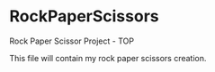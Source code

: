 # RockPaperScissors
Rock Paper Scissor Project - TOP

This file will contain my rock paper scissors creation.